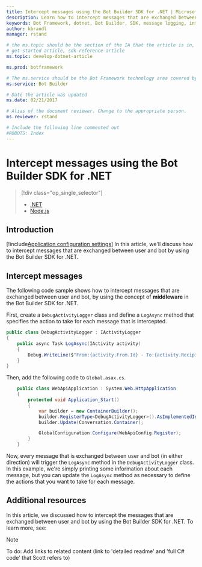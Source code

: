 ```yaml
---
title: Intercept messages using the Bot Builder SDK for .NET | Microsoft Docs
description: Learn how to intercept messages that are exchanged between user and bot by using the Bot Builder SDK for .NET.
keywords: Bot Framework, dotnet, Bot Builder, SDK, message logging, intercept message, inspect message
author: kbrandl
manager: rstand

# the ms.topic should be the section of the IA that the article is in, with the suffix -article. Some examples:
# get-started article, sdk-reference-article
ms.topic: develop-dotnet-article

ms.prod: botframework

# The ms.service should be the Bot Framework technology area covered by the article, e.g., Bot Builder, LUIS, Azure Bot Service
ms.service: Bot Builder

# Date the article was updated
ms.date: 02/21/2017

# Alias of the document reviewer. Change to the appropriate person.
ms.reviewer: rstand

# Include the following line commented out
#ROBOTS: Index
---
```


# Intercept messages using the Bot Builder SDK for .NET
> [!div class="op_single_selector"]
> * [.NET](bot-framework-dotnet-howto-middleware.md)
> * [Node.js](bot-framework-nodejs-howto-middleware.md)
>

## Introduction

[!include[Application configuration settings](../includes/snippet-message-logging-intro.md)]
In this article, we'll discuss how to intercept messages that are exchanged between user and bot by using the Bot Builder SDK for .NET. 

## Intercept messages

The following code sample shows how to intercept messages that are exchanged between user and bot, 
by using the concept of **middleware** in the Bot Builder SDK for .NET. 

First, create a `DebugActivityLogger` class and define a `LogAsync` method that specifies the action to take for each message that is intercepted. 

```cs
public class DebugActivityLogger : IActivityLogger
{
    public async Task LogAsync(IActivity activity)
    {
        Debug.WriteLine($"From:{activity.From.Id} - To:{activity.Recipient.Id} - Message:{activity.AsMessageActivity()?.Text}");
    }
}
```

Then, add the following code to `Global.asax.cs`. 

```cs
	public class WebApiApplication : System.Web.HttpApplication
	{
        protected void Application_Start()
        {
            var builder = new ContainerBuilder();
            builder.RegisterType<DebugActivityLogger>().AsImplementedInterfaces().InstancePerDependency();
            builder.Update(Conversation.Container);

            GlobalConfiguration.Configure(WebApiConfig.Register);
        }
    }
```

Now, every message that is exchanged between user and bot (in either direction) will trigger the 
`LogAsync` method in the `DebugActivityLogger` class. 
In this example, we're simply printing some information about each message, but you can 
update the `LogAsync` method as necessary to define the actions that you want to take for each message. 

## Additional resources

In this article, we discussed how to intercept the messages that are exchanged between user and bot by using the Bot Builder SDK for .NET. 
To learn more, see:

> [!NOTE]
> To do: Add links to related content (link to 'detailed readme' and 'full C# code' that Scott refers to)